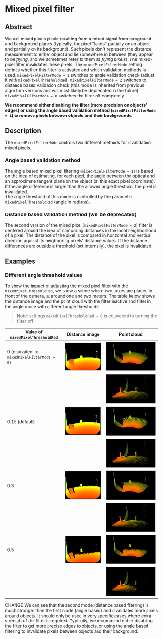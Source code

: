 # Mixed pixel filter
## Abstract

We call mixed pixels pixels resulting from a mixed signal from foreground and background planes (typically, the pixel "lands" partially on an object and partially on its background). Such pixels don't represent the distance measurement to either object and lie somewhere in between (they appear to be *flying*, and we sometimes refer to them as *flying pixels*). The mixed-pixel filter invalidates these pixels. The `mixedPixelFilterMode` setting defines whether this filter is activated and which validation methods is used. `mixedPixelFilterMode = 1` switches to angle validation check (adjust it with `mixedPixelThresholdRad`). `mixedPixelFilterMode = 2` switches to distance based validation check (this mode is inherited from previous algorithm versions and will most likely be deprecated in the future). `mixedPixelFilterMode = 0` switches the filter off completely. 

**We recommend either disabling the filter (more precision on objects' edges) or using the angle based validation method (`mixedPixelFilterMode = 1`) to remove pixels between objects and their backgrounds.**


## Description
The `mixedPixelFilterMode` controls two different methods for invalidation mixed pixels.  

### Angle based validation method  
The angle based mixed pixel filtering (`mixedPixelFilterMode = 1`) is based on the idea of estimating, for each pixel, the angle between the optical and an approximate tangent plane on the object (at this exact pixel coordinate). If the angle difference is larger than the allowed angle threshold, the pixel is invalidated.  
The angle threshold of this mode is controlled by the parameter `mixedPixelThresholdRad` (angle in radians).

### Distance based validation method (will be deprecated)
The second version of the mixed pixel (`mixedPixelFilterMode = 2`) filter is centered around the idea of comparing distances in the local neighborhood of a pixel. The distance of the pixel is compared in horizontal and vertical direction against its neighboring pixels' distance values. If the distance differences are outside a threshold (set internally), the pixel is invalidated.

## Examples
### Different angle threshold values

To show the impact of adjusting the mixed pixel filter with the `mixedPixelThresholdRad`, we show a scene where two boxes are placed in front of the camera, at around one and two meters. The table below shows the distance image and the point cloud with the filter inactive and filter in the angle mode with different angle thresholds:

> Note: settings `mixedPixelThresholdRad = 0` is equivalent to turning the filter off.

| Value of `mixedPixelThresholdRad`| Distance image| Point cloud|
|--|--|--|
| 0 (equivalent to `mixedPixelFilterMode = 0`)| ![Mixed pixels filter disabled - distance](resources/mixed_pixel_0_distance.png)|![Mixed pixels filter disabled - view 1](resources/mixed_pixel_rad_0_view1.png)|
| | | ![Mixed pixels filter disabled - view ](resources/mixed_pixel_rad_0_view2.png)|
| 0.15 (default)| ![Mixed pixels filter `mixedPixelThresholdRad = 0.15` - distance](resources/mixed_pixel_rad_015_distance.png)| ![Mixed pixels filter `mixedPixelThresholdRad = 0.15` - view 1](resources/mixed_pixel_rad_015_view1.png)|
| | | ![Mixed pixels filter `mixedPixelThresholdRad = 0.15` - view 2](resources/mixed_pixel_rad_015_view2.png)|
| 0.3| ![Mixed pixels filter `mixedPixelThresholdRad = 0.3` - distance](resources/mixed_pixel__rad_03_distance.png)| ![Mixed pixels filter `mixedPixelThresholdRad = 0.3` - view 1](resources/mixed_pixel_rad_03_view1.png)|
| | | ![Mixed pixels filter `mixedPixelThresholdRad = 0.3` - view ](resources/mixed_pixel_rad_03_view2.png)|
| 0.5| ![Mixed pixels filter `mixedPixelThresholdRad = 0.5` - distance](resources/mixed_pixel__rad_05_distance.png)| ![Mixed pixels filter `mixedPixelThresholdRad = 0.5` - view 1](resources/mixed_pixel_rad_05_view1.png)|
| | | ![Mixed pixels filter `mixedPixelThresholdRad = 0.5` - view 2](resources/mixed_pixel_rad_05_view2.png)|




 CHANGE
We can see that the second mode (distance based filtering) is much stronger than the first mode (angle based) and invalidates more pixels around objects. It should only be used in very specific cases where extra strength of the filter is required. Typically, we recommend either disabling the filter to get more precise edges to objects, or using the angle based filtering to invalidate pixels between objects and their background.



